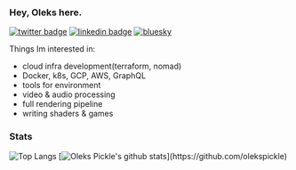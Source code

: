 ### Hey, Oleks here.

[![twitter badge](https://img.shields.io/badge/twitter-@olekspickle-blue?style=flat-square&logo=twitter)](https://twitter.com/olekspickle) [![linkedin badge](https://img.shields.io/badge/linkedin-@Oleks-blue?style=flat-square&logo=linkedin)](https://www.linkedin.com/in/oleks-gnatovskyi/) [![bluesky](https://img.shields.io/badge/Bluesky-@olekspickle-0285FF?logo=bluesky&logoColor=fff&flat-square)](https://bsky.app/profile/olekspickle.bsky.social)


Things Im interested in:
- cloud infra development(terraform, nomad)
- Docker, k8s, GCP, AWS, GraphQL
- tools for environment
- video & audio processing
- full rendering pipeline
- writing shaders & games

### Stats 
![Top Langs](https://github-readme-stats.vercel.app/api/top-langs/?username=olekspickle&count_private=true&show_icons=true&theme=cobalt&layout=compact)
[![Oleks Pickle's github stats](https://github-readme-stats.vercel.app/api?username=olekspickle&show_icons=true&include_all_commits=true&hide=stars&count_private=true&theme=cobalt&layout=compact")](https://github.com/olekspickle)

